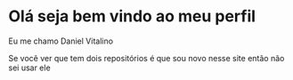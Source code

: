 # Olá seja bem vindo ao meu perfil

Eu me chamo Daniel Vitalino

Se você ver que tem dois repositórios é que sou novo nesse site então não sei usar ele
